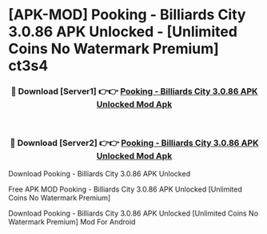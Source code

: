 # [APK-MOD] Pooking - Billiards City 3.0.86 APK Unlocked - [Unlimited Coins No Watermark Premium] ct3s4



<div align="center">
<h3>🔴 Download [Server1] 👉👉 <a href="https://momento.my/?title=Pooking_-_Billiards_City_3.0.86_APK_Unlocked">Pooking - Billiards City 3.0.86 APK Unlocked Mod Apk</a></h3><br>

<h3>🔴 Download [Server2] 👉👉 <a href="https://momento.my/?title=Pooking_-_Billiards_City_3.0.86_APK_Unlocked">Pooking - Billiards City 3.0.86 APK Unlocked Mod Apk</a></h3>
</div>



Download Pooking - Billiards City 3.0.86 APK Unlocked 

Free APK MOD Pooking - Billiards City 3.0.86 APK Unlocked [Unlimited Coins No Watermark Premium]

Download Pooking - Billiards City 3.0.86 APK Unlocked [Unlimited Coins No Watermark Premium] Mod For Android
